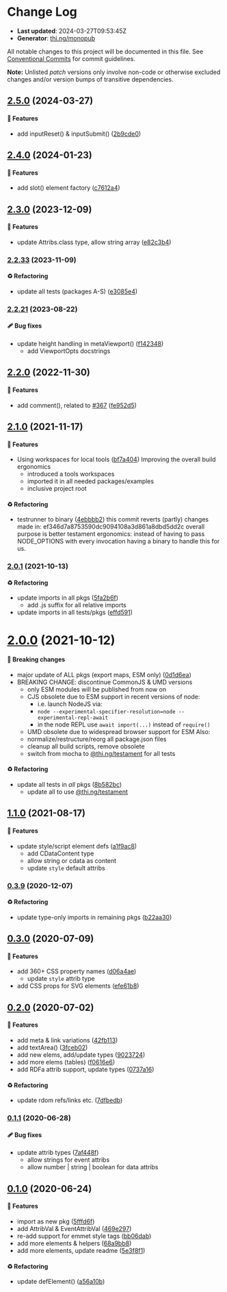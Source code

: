 # Change Log

- **Last updated**: 2024-03-27T09:53:45Z
- **Generator**: [thi.ng/monopub](https://thi.ng/monopub)

All notable changes to this project will be documented in this file.
See [Conventional Commits](https://conventionalcommits.org/) for commit guidelines.

**Note:** Unlisted _patch_ versions only involve non-code or otherwise excluded changes
and/or version bumps of transitive dependencies.

## [2.5.0](https://github.com/thi-ng/umbrella/tree/@thi.ng/hiccup-html@2.5.0) (2024-03-27)

#### 🚀 Features

- add inputReset() & inputSubmit() ([2b9cde0](https://github.com/thi-ng/umbrella/commit/2b9cde0))

## [2.4.0](https://github.com/thi-ng/umbrella/tree/@thi.ng/hiccup-html@2.4.0) (2024-01-23)

#### 🚀 Features

- add slot() element factory ([c7612a4](https://github.com/thi-ng/umbrella/commit/c7612a4))

## [2.3.0](https://github.com/thi-ng/umbrella/tree/@thi.ng/hiccup-html@2.3.0) (2023-12-09)

#### 🚀 Features

- update Attribs.class type, allow string array ([e82c3b4](https://github.com/thi-ng/umbrella/commit/e82c3b4))

### [2.2.33](https://github.com/thi-ng/umbrella/tree/@thi.ng/hiccup-html@2.2.33) (2023-11-09)

#### ♻️ Refactoring

- update all tests (packages A-S) ([e3085e4](https://github.com/thi-ng/umbrella/commit/e3085e4))

### [2.2.21](https://github.com/thi-ng/umbrella/tree/@thi.ng/hiccup-html@2.2.21) (2023-08-22)

#### 🩹 Bug fixes

- update height handling in metaViewport() ([f142348](https://github.com/thi-ng/umbrella/commit/f142348))
  - add ViewportOpts docstrings

## [2.2.0](https://github.com/thi-ng/umbrella/tree/@thi.ng/hiccup-html@2.2.0) (2022-11-30)

#### 🚀 Features

- add comment(), related to [#367](https://github.com/thi-ng/umbrella/issues/367) ([fe952d5](https://github.com/thi-ng/umbrella/commit/fe952d5))

## [2.1.0](https://github.com/thi-ng/umbrella/tree/@thi.ng/hiccup-html@2.1.0) (2021-11-17)

#### 🚀 Features

- Using workspaces for local tools ([bf7a404](https://github.com/thi-ng/umbrella/commit/bf7a404))
  Improving the overall build ergonomics
  - introduced a tools workspaces
  - imported it in all needed packages/examples
  - inclusive project root

#### ♻️ Refactoring

- testrunner to binary ([4ebbbb2](https://github.com/thi-ng/umbrella/commit/4ebbbb2))
  this commit reverts (partly) changes made in:
  ef346d7a8753590dc9094108a3d861a8dbd5dd2c
  overall purpose is better testament ergonomics:
  instead of having to pass NODE_OPTIONS with every invocation
  having a binary to handle this for us.

### [2.0.1](https://github.com/thi-ng/umbrella/tree/@thi.ng/hiccup-html@2.0.1) (2021-10-13)

#### ♻️ Refactoring

- update imports in all pkgs ([5fa2b6f](https://github.com/thi-ng/umbrella/commit/5fa2b6f))
  - add .js suffix for all relative imports
- update imports in all tests/pkgs ([effd591](https://github.com/thi-ng/umbrella/commit/effd591))

# [2.0.0](https://github.com/thi-ng/umbrella/tree/@thi.ng/hiccup-html@2.0.0) (2021-10-12)

#### 🛑 Breaking changes

- major update of ALL pkgs (export maps, ESM only) ([0d1d6ea](https://github.com/thi-ng/umbrella/commit/0d1d6ea))
- BREAKING CHANGE: discontinue CommonJS & UMD versions
  - only ESM modules will be published from now on
  - CJS obsolete due to ESM support in recent versions of node:
    - i.e. launch NodeJS via:
    - `node --experimental-specifier-resolution=node --experimental-repl-await`
    - in the node REPL use `await import(...)` instead of `require()`
  - UMD obsolete due to widespread browser support for ESM
  Also:
  - normalize/restructure/reorg all package.json files
  - cleanup all build scripts, remove obsolete
  - switch from mocha to [@thi.ng/testament](https://github.com/thi-ng/umbrella/tree/main/packages/testament) for all tests

#### ♻️ Refactoring

- update all tests in _all_ pkgs ([8b582bc](https://github.com/thi-ng/umbrella/commit/8b582bc))
  - update all to use [@thi.ng/testament](https://github.com/thi-ng/umbrella/tree/main/packages/testament)

## [1.1.0](https://github.com/thi-ng/umbrella/tree/@thi.ng/hiccup-html@1.1.0) (2021-08-17)

#### 🚀 Features

- update style/script element defs ([a1f9ac8](https://github.com/thi-ng/umbrella/commit/a1f9ac8))
  - add CDataContent type
  - allow string or cdata as content
  - update `style` default attribs

### [0.3.9](https://github.com/thi-ng/umbrella/tree/@thi.ng/hiccup-html@0.3.9) (2020-12-07)

#### ♻️ Refactoring

- update type-only imports in remaining pkgs ([b22aa30](https://github.com/thi-ng/umbrella/commit/b22aa30))

## [0.3.0](https://github.com/thi-ng/umbrella/tree/@thi.ng/hiccup-html@0.3.0) (2020-07-09)

#### 🚀 Features

- add 360+ CSS property names ([d06a4ae](https://github.com/thi-ng/umbrella/commit/d06a4ae))
  - update `style` attrib type
- add CSS props for SVG elements ([efe61b8](https://github.com/thi-ng/umbrella/commit/efe61b8))

## [0.2.0](https://github.com/thi-ng/umbrella/tree/@thi.ng/hiccup-html@0.2.0) (2020-07-02)

#### 🚀 Features

- add meta & link variations ([42fb113](https://github.com/thi-ng/umbrella/commit/42fb113))
- add textArea() ([3fceb02](https://github.com/thi-ng/umbrella/commit/3fceb02))
- add new elems, add/update types ([9023724](https://github.com/thi-ng/umbrella/commit/9023724))
- add more elems (tables) ([f0616e6](https://github.com/thi-ng/umbrella/commit/f0616e6))
- add RDFa attrib support, update types ([0737a16](https://github.com/thi-ng/umbrella/commit/0737a16))

#### ♻️ Refactoring

- update rdom refs/links etc. ([7dfbedb](https://github.com/thi-ng/umbrella/commit/7dfbedb))

### [0.1.1](https://github.com/thi-ng/umbrella/tree/@thi.ng/hiccup-html@0.1.1) (2020-06-28)

#### 🩹 Bug fixes

- update attrib types ([7af448f](https://github.com/thi-ng/umbrella/commit/7af448f))
  - allow strings for event attribs
  - allow number | string | boolean for data attribs

## [0.1.0](https://github.com/thi-ng/umbrella/tree/@thi.ng/hiccup-html@0.1.0) (2020-06-24)

#### 🚀 Features

- import as new pkg ([5fffd6f](https://github.com/thi-ng/umbrella/commit/5fffd6f))
- add AttribVal & EventAttribVal ([469e297](https://github.com/thi-ng/umbrella/commit/469e297))
- re-add support for emmet style tags ([bb06dab](https://github.com/thi-ng/umbrella/commit/bb06dab))
- add more elements & helpers ([68a9bb8](https://github.com/thi-ng/umbrella/commit/68a9bb8))
- add more elements, update readme ([5e3f8f1](https://github.com/thi-ng/umbrella/commit/5e3f8f1))

#### ♻️ Refactoring

- update defElement() ([a56a10b](https://github.com/thi-ng/umbrella/commit/a56a10b))
